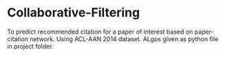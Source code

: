 # Collaborative-Filtering
To predict recommended citation for a paper of interest based on paper-citation network. 
Using ACL-AAN 2014 dataset.
ALgos given as python file in project folder.
